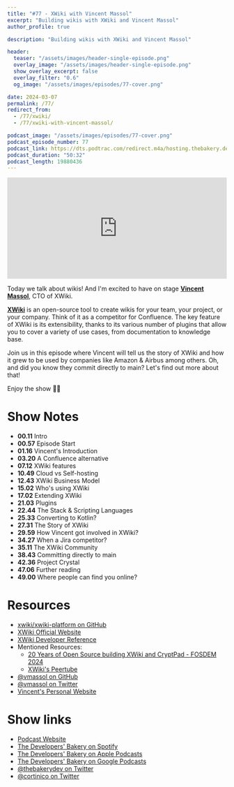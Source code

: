 ```yaml
---
title: "#77 - XWiki with Vincent Massol"
excerpt: "Building wikis with XWiki and Vincent Massol"
author_profile: true

description: "Building wikis with XWiki and Vincent Massol"

header:
  teaser: "/assets/images/header-single-episode.png"
  overlay_image: "/assets/images/header-single-episode.png"
  show_overlay_excerpt: false
  overlay_filter: "0.6"
  og_image: "/assets/images/episodes/77-cover.png"

date: 2024-03-07
permalink: /77/
redirect_from:
  - /77/xwiki/
  - /77/xwiki-with-vincent-massol/

podcast_image: "/assets/images/episodes/77-cover.png"
podcast_episode_number: 77
podcast_link: https://dts.podtrac.com/redirect.m4a/hosting.thebakery.dev/77-thedevelopersbakery-xwiki.m4a
podcast_duration: "50:32"
podcast_length: 19880436
---
```


<iframe src="https://open.spotify.com/embed-podcast/show/4jV6Yoz7D38sZJlYMzJm3k" width="100%" height="232" frameborder="0" allowtransparency="true" allow="encrypted-media"></iframe>

Today we talk about wikis! And I'm excited to have on stage [**Vincent Massol**](https://twitter.com/vmassol), CTO of XWiki.

[**XWiki**](https://xwiki.org/) is an open-source tool to create wikis for your team, your project, or your company. Think of it as a competitor for Confluence.
The key feature of XWiki is its extensibility, thanks to its various number of plugins that allow you to cover a variety of use cases, from documentation to knowledge base.

Join us in this episode where Vincent will tell us the story of XWiki and how it grew to be used by companies like Amazon & Airbus among others. Oh, and did you know they commit directly to main? Let's find out more about that!

Enjoy the show 👨‍🍳

# Show Notes

- **00.11** Intro
- **00.57** Episode Start
- **01.16** Vincent's Introduction
- **03.20** A Confluence alternative
- **07.12** XWiki features
- **10.49** Cloud vs Self-hosting
- **12.43** XWiki Business Model
- **15.02** Who's using XWiki
- **17.02** Extending XWiki
- **21.03** Plugins
- **22.44** The Stack & Scripting Languages
- **25.33** Converting to Kotlin?
- **27.31** The Story of XWiki
- **29.59** How Vincent got involved in XWiki?
- **34.27** When a Jira competitor?
- **35.11** The XWiki Community
- **38.43** Committing directly to main
- **42.36** Project Crystal
- **47.06** Further reading
- **49.00** Where people can find you online?

# Resources

- <i class="fab fa-github"></i> [xwiki/xwiki-platform on GitHub](https://github.com/xwiki/xwiki-platform)
- <i class="fas fa-link"></i> [XWiki Official Website](https://xwiki.org/)
- <i class="fas fa-link"></i> [XWiki Developer Reference](https://dev.xwiki.org/)
- Mentioned Resources:
  - <i class="fab fa-youtube"></i> [20 Years of Open Source building XWiki and CryptPad - FOSDEM 2024](https://fosdem.org/2024/schedule/event/fosdem-2024-1830-20-years-of-open-source-building-xwiki-and-cryptpad/)
  - <i class="fab fa-youtube"></i> [XWiki's Peertube](https://peertube.xwiki.com/)
- <i class="fab fa-github"></i> [@vmassol on GitHub](https://github.com/vmassol)
- <i class="fab fa-twitter"></i> [@vmassol on Twitter](https://twitter.com/vmassol)
- <i class="fas fa-link"></i> [Vincent's Personal Website](http://massol.net)

# Show links

- <i class="fas fa-link"></i> [Podcast Website](https://thebakery.dev)
- <i class="fab fa-spotify"></i> [The Developers' Bakery on Spotify](https://open.spotify.com/show/4jV6Yoz7D38sZJlYMzJm3k?si=AL3ske_0R_CKlEScMhYhug)
- <i class="fas fa-podcast"></i> [The Developers' Bakery on Apple Podcasts](https://podcasts.apple.com/us/podcast/the-developers-bakery/id1542849034)
- <i class="fab fa-google-play"></i> [The Developers' Bakery on Google Podcasts](https://podcasts.google.com/feed/aHR0cHM6Ly90aGViYWtlcnkuZGV2L3BvZGNhc3QueG1s)
- <i class="fab fa-twitter"></i> [@thebakerydev on Twitter](https://twitter.com/thebakerydev)
- <i class="fab fa-twitter"></i> [@cortinico on Twitter](https://twitter.com/cortinico)
